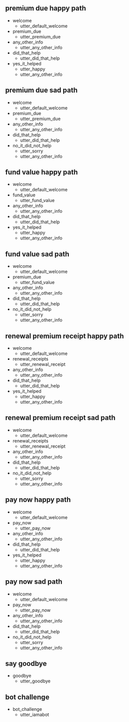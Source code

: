 ## premium due happy path

- welcome
  - utter_default_welcome
- premium_due
  - utter_premium_due
- any_other_info
  - utter_any_other_info
- did_that_help
  - utter_did_that_help
- yes_it_helped
  - utter_happy
  - utter_any_other_info

## premium due sad path

- welcome
  - utter_default_welcome
- premium_due
  - utter_premium_due
- any_other_info
  - utter_any_other_info
- did_that_help
  - utter_did_that_help
- no_it_did_not_help
  - utter_sorry
  - utter_any_other_info

## fund value happy path

- welcome
  - utter_default_welcome
- fund_value
  - utter_fund_value
- any_other_info
  - utter_any_other_info
- did_that_help
  - utter_did_that_help
- yes_it_helped
  - utter_happy
  - utter_any_other_info

## fund value sad path

- welcome
  - utter_default_welcome
- premium_due
  - utter_fund_value
- any_other_info
  - utter_any_other_info
- did_that_help
  - utter_did_that_help
- no_it_did_not_help
  - utter_sorry
  - utter_any_other_info

## renewal premium receipt happy path

- welcome
  - utter_default_welcome
- renewal_receipts
  - utter_renewal_receipt
- any_other_info
  - utter_any_other_info
- did_that_help
  - utter_did_that_help
- yes_it_helped
  - utter_happy
  - utter_any_other_info

## renewal premium receipt sad path

- welcome
  - utter_default_welcome
- renewal_receipts
  - utter_renewal_receipt
- any_other_info
  - utter_any_other_info
- did_that_help
  - utter_did_that_help
- no_it_did_not_help
  - utter_sorry
  - utter_any_other_info

## pay now happy path

- welcome
  - utter_default_welcome
- pay_now
  - utter_pay_now
- any_other_info
  - utter_any_other_info
- did_that_help
  - utter_did_that_help
- yes_it_helped
  - utter_happy
  - utter_any_other_info

## pay now sad path

- welcome
  - utter_default_welcome
- pay_now
  - utter_pay_now
- any_other_info
  - utter_any_other_info
- did_that_help
  - utter_did_that_help
- no_it_did_not_help
  - utter_sorry
  - utter_any_other_info

## say goodbye

- goodbye
  - utter_goodbye

## bot challenge

- bot_challenge
  - utter_iamabot
